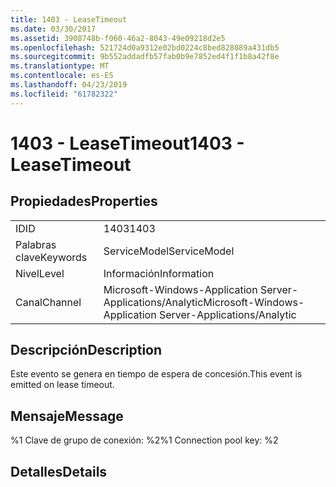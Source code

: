 ```yaml
---
title: 1403 - LeaseTimeout
ms.date: 03/30/2017
ms.assetid: 3908748b-f060-46a2-8043-49e09218d2e5
ms.openlocfilehash: 521724d0a9312e02bd0224c8bed828089a431db5
ms.sourcegitcommit: 9b552addadfb57fab0b9e7852ed4f1f1b8a42f8e
ms.translationtype: MT
ms.contentlocale: es-ES
ms.lasthandoff: 04/23/2019
ms.locfileid: "61782322"
---
```

# <a name="1403---leasetimeout"></a><span data-ttu-id="8fea6-102">1403 - LeaseTimeout</span><span class="sxs-lookup"><span data-stu-id="8fea6-102">1403 - LeaseTimeout</span></span>
## <a name="properties"></a><span data-ttu-id="8fea6-103">Propiedades</span><span class="sxs-lookup"><span data-stu-id="8fea6-103">Properties</span></span>  
  
|||  
|-|-|  
|<span data-ttu-id="8fea6-104">ID</span><span class="sxs-lookup"><span data-stu-id="8fea6-104">ID</span></span>|<span data-ttu-id="8fea6-105">1403</span><span class="sxs-lookup"><span data-stu-id="8fea6-105">1403</span></span>|  
|<span data-ttu-id="8fea6-106">Palabras clave</span><span class="sxs-lookup"><span data-stu-id="8fea6-106">Keywords</span></span>|<span data-ttu-id="8fea6-107">ServiceModel</span><span class="sxs-lookup"><span data-stu-id="8fea6-107">ServiceModel</span></span>|  
|<span data-ttu-id="8fea6-108">Nivel</span><span class="sxs-lookup"><span data-stu-id="8fea6-108">Level</span></span>|<span data-ttu-id="8fea6-109">Información</span><span class="sxs-lookup"><span data-stu-id="8fea6-109">Information</span></span>|  
|<span data-ttu-id="8fea6-110">Canal</span><span class="sxs-lookup"><span data-stu-id="8fea6-110">Channel</span></span>|<span data-ttu-id="8fea6-111">Microsoft-Windows-Application Server-Applications/Analytic</span><span class="sxs-lookup"><span data-stu-id="8fea6-111">Microsoft-Windows-Application Server-Applications/Analytic</span></span>|  
  
## <a name="description"></a><span data-ttu-id="8fea6-112">Descripción</span><span class="sxs-lookup"><span data-stu-id="8fea6-112">Description</span></span>  
 <span data-ttu-id="8fea6-113">Este evento se genera en tiempo de espera de concesión.</span><span class="sxs-lookup"><span data-stu-id="8fea6-113">This event is emitted on lease timeout.</span></span>  
  
## <a name="message"></a><span data-ttu-id="8fea6-114">Mensaje</span><span class="sxs-lookup"><span data-stu-id="8fea6-114">Message</span></span>  
 <span data-ttu-id="8fea6-115">%1 Clave de grupo de conexión: %2</span><span class="sxs-lookup"><span data-stu-id="8fea6-115">%1 Connection pool key: %2</span></span>  
  
## <a name="details"></a><span data-ttu-id="8fea6-116">Detalles</span><span class="sxs-lookup"><span data-stu-id="8fea6-116">Details</span></span>
